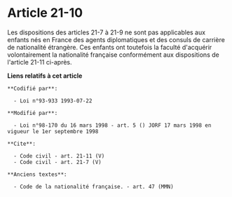 # Article 21-10

Les dispositions des articles 21-7 à 21-9 ne sont pas applicables aux enfants nés en France des agents diplomatiques et des
consuls de carrière de nationalité étrangère. Ces enfants ont toutefois la faculté d'acquérir volontairement la nationalité
française conformément aux dispositions de l'article 21-11 ci-après.

**Liens relatifs à cet article**

	**Codifié par**:

	  - Loi n°93-933 1993-07-22

	**Modifié par**:

	  - Loi n°98-170 du 16 mars 1998 - art. 5 () JORF 17 mars 1998 en vigueur le 1er septembre 1998

	**Cite**:

	  - Code civil - art. 21-11 (V)
	  - Code civil - art. 21-7 (V)

	**Anciens textes**:

	  - Code de la nationalité française. - art. 47 (MMN)
